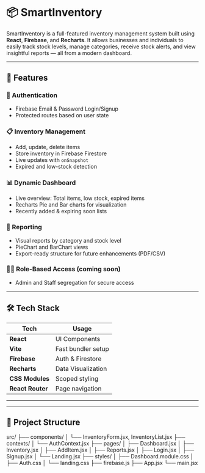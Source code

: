 # 📦 SmartInventory

SmartInventory is a full-featured inventory management system built using **React**, **Firebase**, and **Recharts**. It allows businesses and individuals to easily track stock levels, manage categories, receive stock alerts, and view insightful reports — all from a modern dashboard.

---

## 🚀 Features

### 🔐 Authentication

- Firebase Email & Password Login/Signup
- Protected routes based on user state

### 📋 Inventory Management

- Add, update, delete items
- Store inventory in Firebase Firestore
- Live updates with `onSnapshot`
- Expired and low-stock detection

### 📊 Dynamic Dashboard

- Live overview: Total items, low stock, expired items
- Recharts Pie and Bar charts for visualization
- Recently added & expiring soon lists

### 📁 Reporting

- Visual reports by category and stock level
- PieChart and BarChart views
- Export-ready structure for future enhancements (PDF/CSV)

### 🧑‍💼 Role-Based Access (coming soon)

- Admin and Staff segregation for secure access

---

## 🛠️ Tech Stack

| Tech             | Usage              |
| ---------------- | ------------------ |
| **React**        | UI Components      |
| **Vite**         | Fast bundler setup |
| **Firebase**     | Auth & Firestore   |
| **Recharts**     | Data Visualization |
| **CSS Modules**  | Scoped styling     |
| **React Router** | Page navigation    |

---

---

## 📁 Project Structure

src/
├── components/
│ └── InventoryForm.jsx, InventoryList.jsx
├── contexts/
│ └── AuthContext.jsx
├── pages/
│ ├── Dashboard.jsx
│ ├── Inventory.jsx
│ ├── AddItem.jsx
│ ├── Reports.jsx
│ ├── Login.jsx
│ ├── Signup.jsx
│ └── Landing.jsx
├── styles/
│ ├── Dashboard.module.css
│ ├── Auth.css
│ └── landing.css
├── firebase.js
├── App.jsx
└── main.jsx
